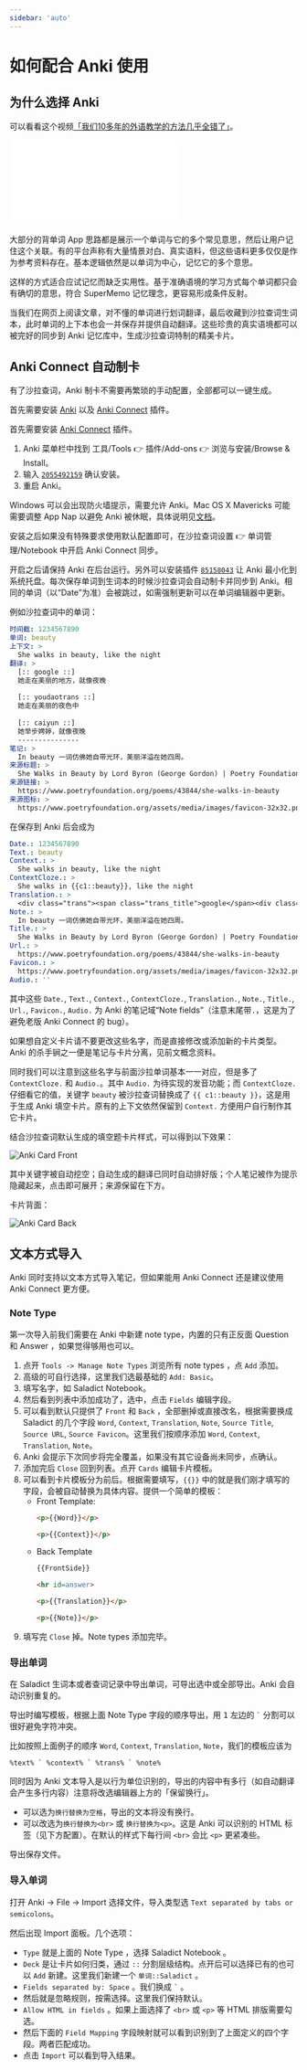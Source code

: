 ```yaml
---
sidebar: 'auto'
---
```


# 如何配合 Anki 使用

## 为什么选择 Anki

可以看看这个视频[「我们10多年的外语教学的方法几乎全错了」](https://www.bilibili.com/video/BV1Gt411S72A)。

<iframe src="//player.bilibili.com/player.html?aid=37529038&bvid=BV1Gt411S72A&cid=66062346&page=1" scrolling="no" border="0" frameborder="no" framespacing="0" allowfullscreen="true"> </iframe>

大部分的背单词 App 思路都是展示一个单词与它的多个常见意思，然后让用户记住这个关联。有的平台声称有大量情景对白、真实语料，但这些语料更多仅仅是作为参考资料存在。基本逻辑依然是以单词为中心，记忆它的多个意思。

这样的方式适合应试记忆而缺乏实用性。基于准确语境的学习方式每个单词都只会有确切的意思，符合 SuperMemo 记忆理念，更容易形成条件反射。

当我们在网页上阅读文章，对不懂的单词进行划词翻译，最后收藏到沙拉查词生词本，此时单词的上下本也会一并保存并提供自动翻译。这些珍贵的真实语境都可以被完好的同步到 Anki 记忆库中，生成沙拉查词特制的精美卡片。

## Anki Connect 自动制卡

有了沙拉查词，Anki 制卡不需要再繁琐的手动配置，全部都可以一键生成。

首先需要安装 [Anki](https://apps.ankiweb.net/) 以及 [Anki Connect](https://github.com/FooSoft/anki-connect) 插件。

首先需要安装 [Anki Connect](https://github.com/FooSoft/anki-connect) 插件。

1. Anki 菜单栏中找到 工具/Tools 👉 插件/Add-ons 👉 浏览与安装/Browse & Install。
2. 输入 [`2055492159`](https://ankiweb.net/shared/info/2055492159) 确认安装。
3. 重启 Anki。

Windows 可以会出现防火墙提示，需要允许 Anki。Mac OS X Mavericks 可能需要调整 App Nap 以避免 Anki 被休眠，具体说明见[文档](https://github.com/FooSoft/anki-connect#notes-for-windows-users)。

安装之后如果没有特殊要求使用默认配置即可，在沙拉查词设置 👉 单词管理/Notebook 中开启 Anki Connect 同步。

开启之后请保持 Anki 在后台运行。另外可以安装插件 [`85158043`](https://ankiweb.net/shared/info/85158043) 让 Anki 最小化到系统托盘。每次保存单词到生词本的时候沙拉查词会自动制卡并同步到 Anki。相同的单词（以“Date”为准）会被跳过，如需强制更新可以在单词编辑器中更新。

例如沙拉查词中的单词：

```yml
时间截: 1234567890
单词: beauty
上下文: >
  She walks in beauty, like the night
翻译: >
  [:: google ::]
  她走在美丽的地方，就像夜晚
   
  [:: youdaotrans ::]
  她走在美丽的夜色中
   
  [:: caiyun ::]
  她举步娉婷，就像夜晚
  ---------------
笔记: >
  In beauty 一词仿佛她自带光环，美丽洋溢在她四周。
来源标题: >
  She Walks in Beauty by Lord Byron (George Gordon) | Poetry Foundation
来源链接: >
  https://www.poetryfoundation.org/poems/43844/she-walks-in-beauty
来源图标: >
  https://www.poetryfoundation.org/assets/media/images/favicon-32x32.png?v=1.2.9
```

在保存到 Anki 后会成为

```yml
Date.: 1234567890
Text.: beauty
Context.: >
  She walks in beauty, like the night
ContextCloze.: >
  She walks in {{c1::beauty}}, like the night
Translation.: >
  <div class="trans"><span class="trans_title">google</span><div class="trans_content">她走在美丽的地方，就像夜晚</div><span class="trans_title">youdaotrans</span><div class="trans_content">她走在美丽的夜色中</div><span class="trans_title">caiyun</span><div class="trans_content">她举步娉婷，就像夜晚</div></div>
Note.: >
  In beauty 一词仿佛她自带光环，美丽洋溢在她四周。
Title.: >
  She Walks in Beauty by Lord Byron (George Gordon) | Poetry Foundation
Url.: >
  https://www.poetryfoundation.org/poems/43844/she-walks-in-beauty
Favicon.: >
  https://www.poetryfoundation.org/assets/media/images/favicon-32x32.png?v=1.2.9
Audio.: ''
```

其中这些 `Date.`, `Text.`, `Context.`, `ContextCloze.`, `Translation.`, `Note.`, `Title.`, `Url.`, `Favicon.`, `Audio.` 为 Anki 的笔记域“Note fields”（注意末尾带`.`，这是为了避免老版 Anki Connect 的 bug）。

如果想自定义卡片请不要更改这些名字，而是直接修改或添加新的卡片类型。Anki 的杀手锏之一便是笔记与卡片分离，见前文概念资料。

同时我们可以注意到这些名字与前面沙拉单词基本一一对应，但是多了 `ContextCloze.` 和 `Audio.`。其中 `Audio.` 为待实现的发音功能；而 `ContextCloze.` 仔细看它的值，关键字 `beauty` 被沙拉查词替换成了 <code v-pre>{{ c1::beauty }}</code>，这是用于生成 Anki 填空卡片。原有的上下文依然保留到 `Context.` 方便用户自行制作其它卡片。

结合沙拉查词默认生成的填空题卡片样式，可以得到以下效果：

![Anki Card Front](./assets/anki-card-front.png)

其中关键字被自动挖空；自动生成的翻译已同时自动排好版；个人笔记被作为提示隐藏起来，点击即可展开；来源保留在下方。

卡片背面：

![Anki Card Back](./assets/anki-card-back.png)


## 文本方式导入

Anki 同时支持以文本方式导入笔记，但如果能用 Anki Connect 还是建议使用 Anki Connect 更方便。

### Note Type

第一次导入前我们需要在 Anki 中新建 note type，内置的只有正反面 Question 和 Answer ，如果觉得够用也可以。

1. 点开 `Tools -> Manage Note Types` 浏览所有 note types ，点 `Add` 添加。
1. 高级的可自行选择，这里我们选最基础的 `Add: Basic`。
1. 填写名字，如 Saladict Notebook。
1. 然后看到列表中添加成功了，选中，点击 `Fields` 编辑字段。
1. 可以看到默认只提供了 `Front` 和 `Back` ，全部删掉或直接改名，根据需要换成 Saladict 的几个字段 `Word`, `Context`, `Translation`, `Note`, `Source Title`, `Source URL`, `Source Favicon`。这里我们按顺序添加 `Word`, `Context`, `Translation`, `Note`。
1. Anki 会提示下次同步将完全覆盖，如果没有其它设备尚未同步，点确认。
1. 添加完后 `Close` 回到列表。点开 `Cards` 编辑卡片模板。
1. 可以看到卡片模板分为前后。根据需要填写，`{{}}` 中的就是我们刚才填写的字段，会被自动替换为具体内容。提供一个简单的模板：
   - Front Template:
     ```html
     <p>{{Word}}</p>

     <p>{{Context}}</p>

     ```
   - Back Template
     ```html
     {{FrontSide}}

     <hr id=answer>

     <p>{{Translation}}</p>

     <p>{{Note}}</p>

     ```
1. 填写完 `Close` 掉。Note types 添加完毕。

### 导出单词

在 Saladict 生词本或者查词记录中导出单词，可导出选中或全部导出。Anki 会自动识别重复的。

导出时编写模板，根据上面 Note Type 字段的顺序导出，用 <kbd>1</kbd> 左边的 ``` ` ``` 分割可以很好避免字符冲突。

比如按照上面例子的顺序 `Word`, `Context`, `Translation`, `Note`，我们的模板应该为

```
%text% ` %context% ` %trans% ` %note%
```

同时因为 Anki 文本导入是以行为单位识别的，导出的内容中有多行（如自动翻译会产生多行内容）注意将改选编辑器上方的「保留换行」。

- 可以选为`换行替换为空格`，导出的文本将没有换行。
- 可以改选为`换行替换为<br>` 或 `换行替换为<p>`。这是 Anki 可以识别的 HTML 标签（见下方配置）。在默认的样式下每行间 `<br>` 会比 `<p>` 更紧凑些。

导出保存文件。

### 导入单词

打开 Anki -> File -> Import 选择文件，导入类型选 `Text separated by tabs or semicolons`。

然后出现 Import 面板。几个选项：

- `Type` 就是上面的 Note Type ，选择 Saladict Notebook 。
- `Deck` 是让卡片如何归类，通过 `::` 分割层级结构。点开后可以选择已有的也可以 `Add` 新建。这里我们新建一个 `单词::Saladict` 。
- `Fields separated by: Space` 。我们换成 ``` ` ``` 。
- 然后就是忽略规则，按需选择。这里我们保持默认。
- `Allow HTML in fields` 。如果上面选择了 `<br>` 或 `<p>` 等 HTML 排版需要勾选。
- 然后下面的 `Field Mapping` 字段映射就可以看到识别到了上面定义的四个字段。两者匹配成功。
- 点击 `Import` 可以看到导入结果。
